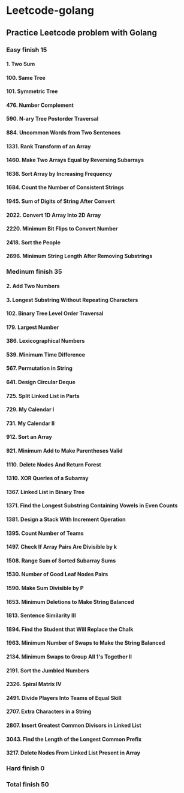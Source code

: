# Leetcode-golang

## Practice Leetcode problem with Golang

### Easy finish 15
#### 1. Two Sum
#### 100. Same Tree
#### 101. Symmetric Tree
#### 476. Number Complement
#### 590. N-ary Tree Postorder Traversal
#### 884. Uncommon Words from Two Sentences
#### 1331. Rank Transform of an Array
#### 1460. Make Two Arrays Equal by Reversing Subarrays
#### 1636. Sort Array by Increasing Frequency
#### 1684. Count the Number of Consistent Strings
#### 1945. Sum of Digits of String After Convert
#### 2022. Convert 1D Array Into 2D Array
#### 2220. Minimum Bit Flips to Convert Number
#### 2418. Sort the People
#### 2696. Minimum String Length After Removing Substrings


### Medinum finish 35
#### 2. Add Two Numbers
#### 3. Longest Substring Without Repeating Characters
#### 102. Binary Tree Level Order Traversal
#### 179. Largest Number
#### 386. Lexicographical Numbers
#### 539. Minimum Time Difference
#### 567. Permutation in String
#### 641. Design Circular Deque
#### 725. Split Linked List in Parts
#### 729. My Calendar I
#### 731. My Calendar II
#### 912. Sort an Array
#### 921. Minimum Add to Make Parentheses Valid
#### 1110. Delete Nodes And Return Forest
#### 1310. XOR Queries of a Subarray
#### 1367. Linked List in Binary Tree
#### 1371. Find the Longest Substring Containing Vowels in Even Counts
#### 1381. Design a Stack With Increment Operation
#### 1395. Count Number of Teams
#### 1497. Check If Array Pairs Are Divisible by k
#### 1508. Range Sum of Sorted Subarray Sums
#### 1530. Number of Good Leaf Nodes Pairs
#### 1590. Make Sum Divisible by P
#### 1653. Minimum Deletions to Make String Balanced
#### 1813. Sentence Similarity III
#### 1894. Find the Student that Will Replace the Chalk
#### 1963. Minimum Number of Swaps to Make the String Balanced
#### 2134. Minimum Swaps to Group All 1's Together II
#### 2191. Sort the Jumbled Numbers
#### 2326. Spiral Matrix IV
#### 2491. Divide Players Into Teams of Equal Skill
#### 2707. Extra Characters in a String
#### 2807. Insert Greatest Common Divisors in Linked List
#### 3043. Find the Length of the Longest Common Prefix
#### 3217. Delete Nodes From Linked List Present in Array

### Hard finish 0


### Total finish 50

